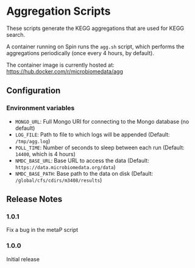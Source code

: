 # Aggregation Scripts

These scripts generate the KEGG aggregations that are used for KEGG search.

A container running on Spin runs the `agg.sh` script, which performs the aggregations periodically (once every 4 hours, by default).

The container image is currently hosted at: https://hub.docker.com/r/microbiomedata/agg

## Configuration

### Environment variables

- `MONGO_URL`: Full Mongo URI for connecting to the Mongo database (no default)
- `LOG_FILE`: Path to file to which logs will be appended (Default: `/tmp/agg.log`)
- `POLL_TIME`: Number of seconds to sleep between each run (Default: `14400`, which is 4 hours)
- `NMDC_BASE_URL`: Base URL to access the data (Default: `https://data.microbiomedata.org/data`)
- `NMDC_BASE_PATH`: Base path to the data on disk (Default: `/global/cfs/cdirs/m3408/results`)

## Release Notes

### 1.0.1

Fix a bug in the metaP script

### 1.0.0

Initial release
